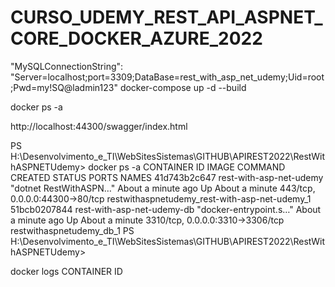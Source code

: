 # CURSO_UDEMY_REST_API_ASPNET_CORE_DOCKER_AZURE_2022

"MySQLConnectionString": "Server=localhost;port=3309;DataBase=rest_with_asp_net_udemy;Uid=root;Pwd=my!SQ@ladmin123"
docker-compose up -d --build 

docker ps -a 


http://localhost:44300/swagger/index.html


PS H:\Desenvolvimento_e_TI\WebSitesSistemas\GITHUB\APIREST2022\RestWithASPNETUdemy> docker ps -a
CONTAINER ID   IMAGE                        COMMAND                  CREATED              STATUS              PORTS                              NAMES
41d743b2c647   rest-with-asp-net-udemy      "dotnet RestWithASPN…"   About a minute ago   Up About a minute   443/tcp, 0.0.0.0:44300->80/tcp     restwithaspnetudemy_rest-with-asp-net-udemy_1
51bcb0207844   rest-with-asp-net-udemy-db   "docker-entrypoint.s…"   About a minute ago   Up About a minute   3310/tcp, 0.0.0.0:3310->3306/tcp   restwithaspnetudemy_db_1
PS H:\Desenvolvimento_e_TI\WebSitesSistemas\GITHUB\APIREST2022\RestWithASPNETUdemy>


docker logs CONTAINER ID 